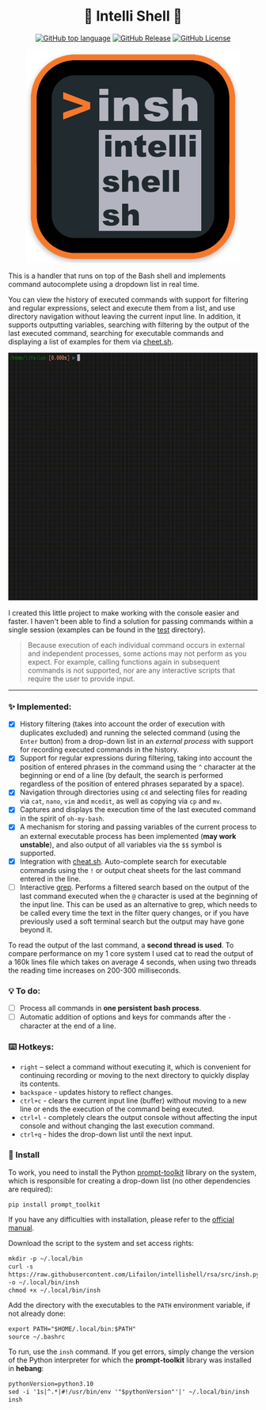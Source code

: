 <h1 align="center">
  🧠 Intelli Shell 🐚
</h1>

<p align="center">
<a href="https://github.com/Lifailon/intellishell"><img title="GitHub top language"src="https://img.shields.io/github/languages/top/Lifailon/intellishell?logo=Python&color=blue&"></a>
<a href="https://github.com/Lifailon/intellishell"><img title="GitHub Release"src="https://img.shields.io/github/v/release/Lifailon/intellishell?include_prereleases&logo=GitHub&color=green&)](https://github.com/Lifailon/intellishell"></a>
<a href="LICENSE"><img title="GitHub License"src="https://img.shields.io/github/license/Lifailon/intellishell?link=https%3A%2F%2Fgithub.com%2FLifailon%2Fintellishell%2Fblob%2Frsa%2FLICENSE&logo=readme&color=white&"></a>
</p>

<p align="center">
    <img src="image/logo.png">
</p>

This is a handler that runs on top of the Bash shell and implements command autocomplete using a dropdown list in real time.

You can view the history of executed commands with support for filtering and regular expressions, select and execute them from a list, and use directory navigation without leaving the current input line. In addition, it supports outputting variables, searching with filtering by the output of the last executed command, searching for executable commands and displaying a list of examples for them via [cheet.sh](https://github.com/chubin/cheat.sh).

<p align="center">
    <img src="image/example-01.gif" width="700" height="500">
</p>

I created this little project to make working with the console easier and faster. I haven't been able to find a solution for passing commands within a single session (examples can be found in the [test](test/) directory).

> Because execution of each individual command occurs in external and independent processes, some actions may not perform as you expect. For example, calling functions again in subsequent commands is not supported, nor are any interactive scripts that require the user to provide input.

---

### ✨ Implemented:

- [x] History filtering (takes into account the order of execution with duplicates excluded) and running the selected command (using the `Enter` button) from a drop-down list in an *external process* with support for recording executed commands in the history.
- [X] Support for regular expressions during filtering, taking into account the position of entered phrases in the command using the `^` character at the beginning or end of a line (by default, the search is performed regardless of the position of entered phrases separated by a space).
- [x] Navigation through directories using `cd` and selecting files for reading via `cat`, `nano`, `vim` and `mcedit`, as well as copying via `cp` and `mv`.
- [x] Captures and displays the execution time of the last executed command in the spirit of `oh-my-bash`.
- [X] A mechanism for storing and passing variables of the current process to an external executable process has been implemented (**may work unstable**), and also output of all variables via the `$$` symbol is supported.
- [X] Integration with [cheat.sh](https://cheat.sh). Auto-complete search for executable commands using the `!` or output cheat sheets for the last command entered in the line.
- [ ] Interactive [grep](https://www.gnu.org/software/grep). Performs a filtered search based on the output of the last command executed when the `@` character is used at the beginning of the input line. This can be used as an alternative to grep, which needs to be called every time the text in the filter query changes, or if you have previously used a soft terminal search but the output may have gone beyond it.

To read the output of the last command, a **second thread is used**. To compare performance on my 1 core system I used cat to read the output of a 160k lines file which takes on average 4 seconds, when using two threads the reading time increases on 200-300 milliseconds.

### 💡 To do:

- [ ] Process all commands in **one persistent bash process**.
- [ ] Automatic addition of options and keys for commands after the `-` character at the end of a line.

### ⌨️ Hotkeys:

- `right` – select a command without executing it, which is convenient for continuing recording or moving to the next directory to quickly display its contents.
- `backspace` - updates history to reflect changes.
- `ctrl+c` - clears the current input line (buffer) without moving to a new line or ends the execution of the command being executed.
- `ctrl+l` - completely clears the output console without affecting the input console and without changing the last execution command.
- `ctrl+q` - hides the drop-down list until the next input.

### 🚀 Install

To work, you need to install the Python [prompt-toolkit](https://github.com/prompt-toolkit/python-prompt-toolkit) library on the system, which is responsible for creating a drop-down list (no other dependencies are required):

```shell
pip install prompt_toolkit
```

If you have any difficulties with installation, please refer to the [official manual](https://python-prompt-toolkit.readthedocs.io/en/stable/pages/getting_started.html#installation).

Download the script to the system and set access rights:

```shell
mkdir -p ~/.local/bin
curl -s https://raw.githubusercontent.com/Lifailon/intellishell/rsa/src/insh.py -o ~/.local/bin/insh
chmod +x ~/.local/bin/insh
```

Add the directory with the executables to the `PATH` environment variable, if not already done:

```shell
export PATH="$HOME/.local/bin:$PATH"
source ~/.bashrc
```

To run, use the `insh` command. If you get errors, simply change the version of the Python interpreter for which the **prompt-toolkit** library was installed in **hebang**:

```shell
pythonVersion=python3.10
sed -i '1s|^.*|#!/usr/bin/env '"$pythonVersion"'|' ~/.local/bin/insh
insh
```